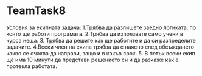 # TeamTask8

Условия за екипната задача:
1.Трябва да разпишете заедно логиката, по която ще работи програмата.
2.Трябва да използвате само учени в курса неща. 
3. Трябва да решите как ще работите и да си разпределите задачите.
4.Всеки член на екипа трябва да е наясно след обсъждането какво се очаква да направи, защо и в какъв срок. 
5. В петък всеки екип ще има 10 минути да представи решението си и да разкаже как е протекла работата.
